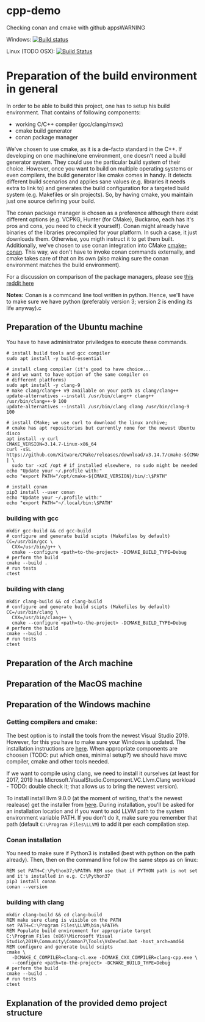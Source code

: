 # cpp-demo
Checking conan and cmake with github appsWARNING

Windows: [![Build status](https://ci.appveyor.com/api/projects/status/f6pnc2gkfs97blvr/branch/master?svg=true)](https://ci.appveyor.com/project/Krzysztow/cpp-demo/branch/master)

Linux (TODO OSX): [![Build Status](https://travis-ci.org/Krzysztow/cpp-demo.svg?branch=master)](https://travis-ci.org/Krzysztow/cpp-demo)

# Preparation of the build environment in general

In order to be able to build this project, one has to setup his build environment. That contains of following components:
* working C/C++ compiler (gcc/clang/msvc)
* cmake build generator
* conan package manager

We've chosen to use cmake, as it is a de-facto standard in the C++. If developing on one machine/one environment, one doesn't need a build generator system. They could use the particular build system of their choice. However, once you want to build on multiple operating systems or even compilers, the build generator like cmake comes in handy. It detects different build scenarios and applies sane values (e.g. libraries it needs extra to link to) and generates the build configuration for a targeted build system (e.g. Makefiles or sln projects). So, by having cmake, you maintain just one source defining your build.

The conan package manager is chosen as a preference although there exist different options (e.g. VCPKG, Hunter (for CMake), Buckaroo, each has it's pros and cons, you need to check it yourself). Conan might already have binaries of the libraries precompiled for your platform. In such a case, it just downloads them. Otherwise, you migth instruct it to get them built. Additionally, we've chosen to use conan integration into CMake [cmake-conan](https://github.com/conan-io/cmake-conan/). This way, we don't have to invoke conan commands externally, and cmake takes care of that on its own (also making sure the conan environment matches the build environment).

For a discussion on comparison of the package managers, please see [this reddit here](https://www.reddit.com/r/cpp/comments/8t0ufu/what_is_a_good_package_manager_for_c/)

**Notes:**
Conan is a commcand line tool written in python. Hence, we'll have to make sure we have python (preferably version 3; version 2 is ending its life anyway).c

## Preparation of the Ubuntu machine
You have to have administrator priviledges to execute these commands.

```
# install build tools and gcc compiler
sudo apt install -y build-essential

# install clang compiler (it's good to have choice... 
# and we want to have option of the same compiler on 
# different platforms)
sudo apt install -y clang-9
# make clang/clang++ v9 available on your path as clang/clang++
update-alternatives --install /usr/bin/clang++ clang++ /usr/bin/clang++-9 100
update-alternatives --install /usr/bin/clang clang /usr/bin/clang-9 100

# install CMake; we use curl to download the linux archive; 
# cmake has apt repositories but currently none for the newest Ubuntu disco
apt install -y curl
CMAKE_VERSION=3.14.7-Linux-x86_64
curl -sSL https://github.com/Kitware/CMake/releases/download/v3.14.7/cmake-${CMAKE_VERSION}.tar.gz | \
  sudo tar -xzC /opt # if installed elsewhere, no sudo might be needed 
echo "Update your ~/.profile with:"
echo "export PATH="/opt/cmake-${CMAKE_VERSION}/bin/:\$PATH"

# install conan
pip3 install --user conan
echo "Update your ~/.profile with:"
echo "export PATH="~/.local/bin:\$PATH"
```

### building with gcc
```
mkdir gcc-build && cd gcc-build
# configure and generate build scipts (Makefiles by default)
CC=/usr/bin/gcc \
  CXX=/usr/bin/g++ \
  cmake --configure <path=to-the-project> -DCMAKE_BUILD_TYPE=Debug
# perform the build
cmake --build .
# run tests
ctest
```

### building with clang
```
mkdir clang-build && cd clang-build
# configure and generate build scipts (Makefiles by default)
CC=/usr/bin/clang \
  CXX=/usr/bin/clang++ \
  cmake --configure <path=to-the-project> -DCMAKE_BUILD_TYPE=Debug
# perform the build
cmake --build .
# run tests
ctest
```

## Preparation of the Arch machine

## Preparation of the MacOS machine

## Preparation of the Windows machine
### Getting compilers and cmake:
The best option is to install the tools from the newest Visual Studio 2019. However, for this you have to make sure your Windows is updated. The installation instructions are [here](https://docs.microsoft.com/en-gb/cpp/build/vscpp-step-0-installation?view=vs-2019).
When appropriate components are choosen (TODO: put which ones, minimal setup?) we should have msvc compiler, cmake and other tools needed.

If we want to compile using clang, we need to install it ourselves (at least for 2017, 2019 has Microsoft.VisualStudio.Component.VC.Llvm.Clang workload - TODO: double check it; that allows us to bring the newest version).

To install install llvm 9.0.0 (at the moment of writing, that's the newest realease) get the installer from [here](https://releases.llvm.org/9.0.0/LLVM-9.0.0-win64.exe). During installation, you'll be asked for an installation location and if you want to add LLVM path to the system environment variable PATH. If you don't do it, make sure you remember that path (default `C:\Program Files\LLVM`) to add it per each compilation step.

### Conan installation
You need to make sure if Python3 is installed (best with python on the path already). Then, then on the command line follow the same steps as on linux:
```
REM set PATH=C:\Python37;%PATH% REM use that if PYTHON path is not set and it's installed in e.g. C:\Python37
pip3 install conan
conan --version
```

### building with clang
```
mkdir clang-build && cd clang-build
REM make sure clang is visible on the PATH
set PATH=C:\Program Files\LLVM\bin;%PATH%
REM Populate build environment for appropriate target
C:\Program Files (x86)\Microsoft Visual Studio\2019\Community\Common7\Tools\VsDevCmd.bat -host_arch=amd64
REM configure and generate build scipts
cmake \
  -DCMAKE_C_COMPILER=clang-cl.exe -DCMAKE_CXX_COMPILER=clang-cpp.exe \
  --configure <path=to-the-project> -DCMAKE_BUILD_TYPE=Debug
# perform the build
cmake --build .
# run tests
ctest
```
## Explanation of the provided demo project structure
